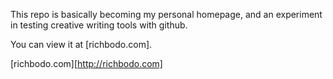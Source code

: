 This repo is basically becoming my personal homepage, and an experiment in testing creative writing tools with github.

You can view it at [richbodo.com].

[richbodo.com][http://richbodo.com]
